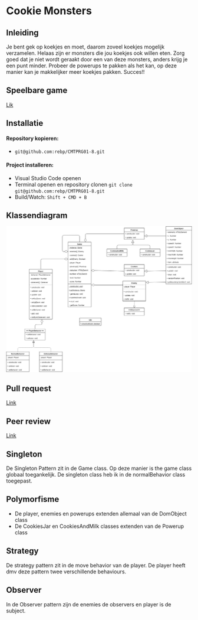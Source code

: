 # Cookie Monsters

## Inleiding
Je bent gek op koekjes en moet, daarom zoveel koekjes mogelijk verzamelen. Helaas zijn er monsters die jou koekjes ook willen eten. Zorg goed dat je niet wordt geraakt door een van deze monsters, anders krijg je een punt minder. Probeer de powerups te pakken als het kan, op deze manier kan je makkelijker meer koekjes pakken. Succes!!


## Speelbare game

[Lik](https://rebp.github.io/CMTPRG01-8/)

## Installatie

#### Repository kopieren:
- `git@github.com:rebp/CMTPRG01-8.git`

#### Project installeren:
- Visual Studio Code openen
- Terminal openen en repository clonen `git clone git@github.com:rebp/CMTPRG01-8.git` 
- Build/Watch: `Shift + CMD + B`


## Klassendiagram

[![Klassediagram](https://github.com/rebp/monster-shooter/blob/master/docs/images/klassediagram.jpg?raw=true)](https://github.com/rebp/monster-shooter/blob/master/docs/images/klassediagram.jpg?raw=true)

## Pull request

[Link](https://github.com/Hsnzync/monster-shooter/pull/1)

## Peer review

[Link](https://github.com/Hsnzync/monster-shooter/issues/2)

## Singleton

De Singleton Pattern zit in de Game class. Op deze manier is the game class globaal toegankelijk.
De singleton class heb ik in de normalBehavior class toegepast.

## Polymorfisme

- De player, enemies en powerups extenden allemaal van de DomObject class
- De CookiesJar en CookiesAndMilk classes extenden van de Powerup class

## Strategy

De strategy pattern zit in de move behavior van de player. De player heeft dmv deze pattern twee verschillende behaviours.


## Observer

In de Observer pattern zijn de enemies de observers en player is de subject.
